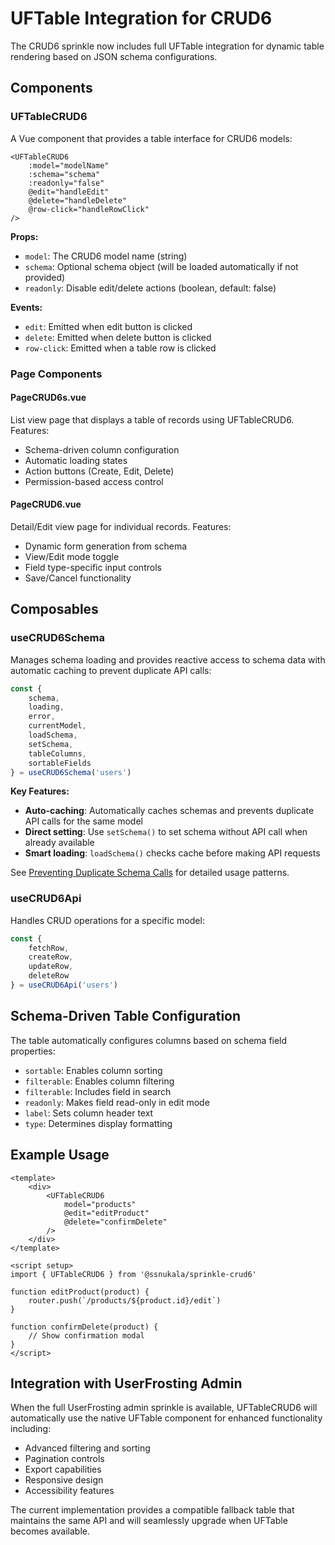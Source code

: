 # UFTable Integration for CRUD6

The CRUD6 sprinkle now includes full UFTable integration for dynamic table rendering based on JSON schema configurations.

## Components

### UFTableCRUD6
A Vue component that provides a table interface for CRUD6 models:

```vue
<UFTableCRUD6
    :model="modelName"
    :schema="schema"
    :readonly="false"
    @edit="handleEdit"
    @delete="handleDelete"
    @row-click="handleRowClick"
/>
```

**Props:**
- `model`: The CRUD6 model name (string)
- `schema`: Optional schema object (will be loaded automatically if not provided)
- `readonly`: Disable edit/delete actions (boolean, default: false)

**Events:**
- `edit`: Emitted when edit button is clicked
- `delete`: Emitted when delete button is clicked
- `row-click`: Emitted when a table row is clicked

### Page Components

#### PageCRUD6s.vue
List view page that displays a table of records using UFTableCRUD6. Features:
- Schema-driven column configuration
- Automatic loading states
- Action buttons (Create, Edit, Delete)
- Permission-based access control

#### PageCRUD6.vue  
Detail/Edit view page for individual records. Features:
- Dynamic form generation from schema
- View/Edit mode toggle
- Field type-specific input controls
- Save/Cancel functionality

## Composables

### useCRUD6Schema
Manages schema loading and provides reactive access to schema data with automatic caching to prevent duplicate API calls:

```typescript
const { 
    schema, 
    loading, 
    error, 
    currentModel,
    loadSchema,
    setSchema,
    tableColumns,
    sortableFields
} = useCRUD6Schema('users')
```

**Key Features:**
- **Auto-caching**: Automatically caches schemas and prevents duplicate API calls for the same model
- **Direct setting**: Use `setSchema()` to set schema without API call when already available
- **Smart loading**: `loadSchema()` checks cache before making API requests

See [Preventing Duplicate Schema Calls](./Preventing-Duplicate-Schema-Calls.md) for detailed usage patterns.

### useCRUD6Api
Handles CRUD operations for a specific model:

```typescript
const {
    fetchRow,
    createRow,
    updateRow,
    deleteRow
} = useCRUD6Api('users')
```

## Schema-Driven Table Configuration

The table automatically configures columns based on schema field properties:

- `sortable`: Enables column sorting
- `filterable`: Enables column filtering  
- `filterable`: Includes field in search
- `readonly`: Makes field read-only in edit mode
- `label`: Sets column header text
- `type`: Determines display formatting

## Example Usage

```vue
<template>
    <div>
        <UFTableCRUD6
            model="products"
            @edit="editProduct"
            @delete="confirmDelete"
        />
    </div>
</template>

<script setup>
import { UFTableCRUD6 } from '@ssnukala/sprinkle-crud6'

function editProduct(product) {
    router.push(`/products/${product.id}/edit`)
}

function confirmDelete(product) {
    // Show confirmation modal
}
</script>
```

## Integration with UserFrosting Admin

When the full UserFrosting admin sprinkle is available, UFTableCRUD6 will automatically use the native UFTable component for enhanced functionality including:

- Advanced filtering and sorting
- Pagination controls
- Export capabilities
- Responsive design
- Accessibility features

The current implementation provides a compatible fallback table that maintains the same API and will seamlessly upgrade when UFTable becomes available.